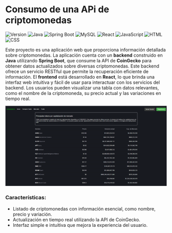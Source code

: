 # Consumo de una APi de criptomonedas

![Version](https://img.shields.io/badge/version-1.0.0-orange?style=flat)
![Java](https://img.shields.io/badge/Java-ED8B00?style=flat&logo=java&logoColor=white)
![Spring Boot](https://img.shields.io/badge/Spring%20Boot-6DB33F?style=flat&logo=spring-boot&logoColor=white)
![MySQL](https://img.shields.io/badge/MySQL-4479A1?style=flat&logo=mysql&logoColor=white)
![React](https://img.shields.io/badge/React-61DAFB?style=flat&logo=react&logoColor=black)
![JavaScript](https://img.shields.io/badge/JavaScript-F7DF1E?style=flat&logo=javascript&logoColor=black)
![HTML](https://img.shields.io/badge/HTML-E34F26?style=flat&logo=html5&logoColor=white)
![CSS](https://img.shields.io/badge/CSS-1572B6?style=flat&logo=css3&logoColor=white)


Este proyecto es una aplicación web que proporciona información detallada sobre criptomonedas. La aplicación cuenta con un **backend** construido en **Java** utilizando **Spring Boot**, que consume la API de **CoinGecko** para obtener datos actualizados sobre diversas criptomonedas. Este backend ofrece un servicio RESTful que permite la recuperación eficiente de información.
El **frontend** está desarrollado en **React**, lo que brinda una interfaz web intuitiva y fácil de usar para interactuar con los servicios del backend. Los usuarios pueden visualizar una tabla con datos relevantes, como el nombre de la criptomoneda, su precio actual y las variaciones en tiempo real.

![](https://github.com/AlexCanchanya/Criptomonedas/blob/main/image.png)

### Características:
- Listado de criptomonedas con información esencial, como nombre, precio y variación.
- Actualización en tiempo real utilizando la API de CoinGecko.
- Interfaz simple e intuitiva que mejora la experiencia del usuario.


